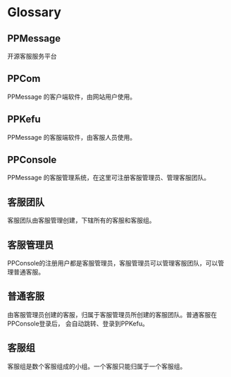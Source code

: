 # Glossary

## PPMessage

开源客服服务平台

## PPCom

PPMessage 的客户端软件，由网站用户使用。

## PPKefu

PPMessage 的客服端软件，由客服人员使用。

## PPConsole

PPMessage 的客服管理系统，在这里可注册客服管理员、管理客服团队。

## 客服团队

客服团队由客服管理创建，下辖所有的客服和客服组。

## 客服管理员

PPConsole的注册用户都是客服管理员，客服管理员可以管理客服团队，可以管理普通客服。

## 普通客服

由客服管理员创建的客服，归属于客服管理员所创建的客服团队。普通客服在PPConsole登录后，
会自动跳转、登录到PPKefu。

## 客服组

客服组是数个客服组成的小组。一个客服只能归属于一个客服组。
